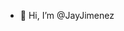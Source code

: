 - 👋 Hi, I’m @JayJimenez


<!---
JayJimenez/JayJimenez is a ✨ special ✨ repository because its `README.md` (this file) appears on your GitHub profile.
You can click the Preview link to take a look at your changes.
--->
